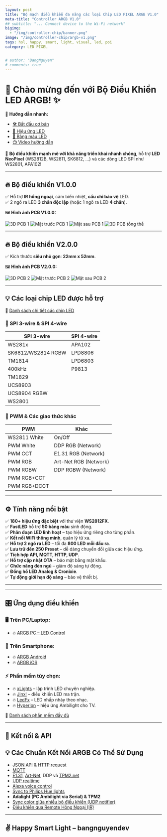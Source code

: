 ```yaml
---
layout: post
title: "Bộ mạch điều khiển đa năng các loại Chip LED PIXEL ARGB V1.0"
meta-title: "Controller ARGB V1.0"
## subtitle: "... Connect device to the Wi-Fi network"
bigimg:
  - "/img/controller-chip/banner.png"
image: "/img/controller-chip/argb-v1.png"
tags: hsl, happy, smart, light, visual, led, poi
category: LED PIXEL


# author: "BangNguyen"
# comments: true
---
```


# 🎉 Chào mừng đến với Bộ Điều Khiển LED ARGB! ✨  

📌 **Hướng dẫn nhanh:**  

- [🛠 Bắt đầu cơ bản](basics/getting-started)  
- [🎨 Hiệu ứng LED](features/effects)  
- [🌈 Bảng màu LED](features/palettes)  
- [📺 Video hướng dẫn](basics/tutorials)  

🚀 **Bộ điều khiển mạnh mẽ với khả năng triển khai nhanh chóng**, hỗ trợ **LED NeoPixel** (WS2812B, WS2811, SK6812, …) và các dòng LED SPI như WS2801, APA102!  

---

## 🔥 Bộ điều khiển V1.0.0  

✅ Hỗ trợ **IR hồng ngoại**, cảm biến nhiệt, **cầu chì bảo vệ** LED.  
✅ 2 ngõ ra LED **3 chân độc lập** (hoặc 1 ngõ ra LED **4 chân**).  

🖼 **Hình ảnh PCB V1.0.0:**  

<div class="image-gallery">
   <img src="/ARGB-LED/image/3D_box_PCB1_2024-06-16.png" alt="3D PCB 1">
   <img src="/ARGB-LED/image/3D_PCB1_mat-truoc.png" alt="Mặt trước PCB 1">
   <img src="/ARGB-LED/image/3D_PCB1_mat-sau.png" alt="Mặt sau PCB 1">
   <img src="/ARGB-LED/image/3D_PCB1.png" alt="3D PCB tổng thể">
</div>

---

## 🔥 Bộ điều khiển V2.0.0  

✅ Kích thước **siêu nhỏ gọn**: **22mm x 52mm**.  

🖼 **Hình ảnh PCB V2.0.0:**  

<div class="image-gallery">
   <img src="/ARGB-LED/image/v2.0.0_3D_PCB1_2024-12-04.png" alt="3D PCB 2">
   <img src="/ARGB-LED/image/v2.0.0-3D_PCB1_2024-12-04-mat truoc.png" alt="Mặt trước PCB 2">
   <img src="/ARGB-LED/image/v2.0.0-3D_PCB1_2024-12-04-mat sau.png" alt="Mặt sau PCB 2">
</div>

---

## 💡 Các loại chip LED được hỗ trợ  

🔗 [Danh sách chi tiết các chip LED](basics/compatible-led-strips)  

### 📌 SPI 3-wire & SPI 4-wire  

| **SPI 3-wire**        | **SPI 4-wire**          |
|-----------------------|-------------------------|
| WS281x               | APA102                  |
| SK6812/WS2814 RGBW   | LPD8806                 |
| TM1814               | LPD6803                 |
| 400kHz               | P9813                   |
| TM1829               |                         |
| UCS8903              |                         |
| UCS8904 RGBW         |                         |
| WS2801               |                         |

### 📌 PWM & Các giao thức khác  

| **PWM**              | **Khác**                 |
|----------------------|-------------------------|
| WS2811 White        | On/Off                   |
| PWM White           | DDP RGB (Network)        |
| PWM CCT             | E1.31 RGB (Network)      |
| PWM RGB             | Art-Net RGB (Network)    |
| PWM RGBW            | DDP RGBW (Network)       |
| PWM RGB+CCT         |                         |
| PWM RGB+DCCT        |                         |

---

## ⚙️ Tính năng nổi bật  

✅ **180+ hiệu ứng đặc biệt** với thư viện **WS2812FX**.  
✅ **FastLED** hỗ trợ **50 bảng màu** sinh động.  
✅ **Phân đoạn LED linh hoạt** – tạo hiệu ứng riêng cho từng phần.  
✅ **Kết nối WiFi thông minh**, quản lý từ xa.  
✅ **Hỗ trợ 2 ngõ ra LED** – tối đa **800 LED mỗi đầu ra**.  
✅ **Lưu trữ đến 250 Preset** – dễ dàng chuyển đổi giữa các hiệu ứng.  
✅ **Tích hợp API, MQTT, HTTP, UDP**.  
✅ **Hỗ trợ cập nhật OTA** – bảo mật bằng mật khẩu.  
✅ **Chức năng đèn ngủ** – giảm độ sáng tự động.  
✅ **Đồng hồ LED Analog & Cronixie**.  
✅ **Tự động giới hạn độ sáng** – bảo vệ thiết bị.  

---

---

## 🎛 Ứng dụng điều khiển  

### 🖥 **Trên PC/Laptop:**  
- 🔥 [ARGB PC – LED Control](https://github.com/w00000dy/WLED-GUI/releases)  

### 📱 **Trên Smartphone:**  
- 🔥 [ARGB Android](https://play.google.com/store/apps/details?id=ca.cgagnier.wlednativeandroid)  
- 🔥 [ARGB iOS](https://apps.apple.com/us/app/wled-native/id6446207239)  

### ⚡ **Phần mềm tùy chọn:**  
- 🔥 [xLights](https://xlights.org/releases) – lập trình LED chuyên nghiệp.  
- 🔥 [Jinx!](https://live-leds.de/) – điều khiển LED ma trận.  
- 🔥 [LedFx](https://www.ledfx.app/) – LED nhấp nháy theo nhạc.  
- 🔥 [Hyperion](https://github.com/hyperion-project/hyperion.ng) – hiệu ứng Ambilight cho TV.  

🔗 [Danh sách phần mềm đầy đủ](basics/compatible-software)  

---

## 🔗 Kết nối & API  

## 💡 Các Chuẩn Kết Nối ARGB Có Thể Sử Dụng  

- [JSON API](interfaces/json-api) & [HTTP request](interfaces/http-api)  
- [MQTT](interfaces/mqtt)  
- [E1.31](interfaces/e1.31-dmx), [Art-Net](interfaces/e1.31-dmx), DDP và [TPM2.net](interfaces/udp-realtime)  
- [UDP realtime](interfaces/udp-realtime)  
- [Alexa voice control](interfaces/remote-access-ifttt)  
- [Sync to Philips Hue lights](interfaces/philips-hue)  
- **Adalight (PC Ambilight via Serial) & TPM2**  
- [Sync color giữa nhiều bộ điều khiển (UDP notifier)](interfaces/udp-notifier)  
- [Điều khiển qua Remote Hồng Ngoại (IR)](interfaces/infrared)  

---

## ✌️ Happy Smart Light – bangnguyendev  
